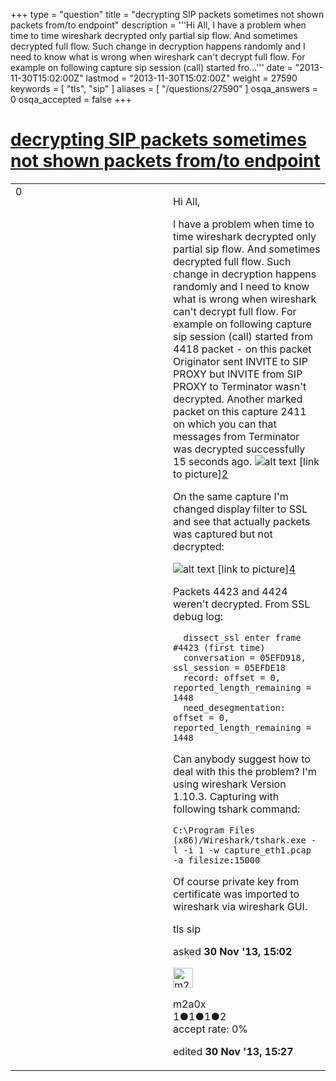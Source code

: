 +++
type = "question"
title = "decrypting SIP packets sometimes not shown packets from/to endpoint"
description = '''Hi All, I have a problem when time to time wireshark decrypted only partial sip flow. And sometimes decrypted full flow. Such change in decryption happens randomly and I need to know what is wrong when wireshark can&#x27;t decrypt full flow. For example on following capture sip session (call) started fro...'''
date = "2013-11-30T15:02:00Z"
lastmod = "2013-11-30T15:02:00Z"
weight = 27590
keywords = [ "tls", "sip" ]
aliases = [ "/questions/27590" ]
osqa_answers = 0
osqa_accepted = false
+++

<div class="headNormal">

# [decrypting SIP packets sometimes not shown packets from/to endpoint](/questions/27590/decrypting-sip-packets-sometimes-not-shown-packets-fromto-endpoint)

</div>

<div id="main-body">

<div id="askform">

<table id="question-table" style="width:100%;"><colgroup><col style="width: 50%" /><col style="width: 50%" /></colgroup><tbody><tr class="odd"><td style="width: 30px; vertical-align: top"><div class="vote-buttons"><span id="post-27590-upvote" class="ajax-command post-vote up" rel="nofollow" title="I like this post (click again to cancel)"> </span><div id="post-27590-score" class="post-score" title="current number of votes">0</div><span id="post-27590-downvote" class="ajax-command post-vote down" rel="nofollow" title="I dont like this post (click again to cancel)"> </span> <span id="favorite-mark" class="ajax-command favorite-mark" rel="nofollow" title="mark/unmark this question as favorite (click again to cancel)"> </span><div id="favorite-count" class="favorite-count"></div></div></td><td><div id="item-right"><div class="question-body"><p>Hi All,</p><p>I have a problem when time to time wireshark decrypted only partial sip flow. And sometimes decrypted full flow. Such change in decryption happens randomly and I need to know what is wrong when wireshark can't decrypt full flow. For example on following capture sip session (call) started from 4418 packet - on this packet Originator sent INVITE to SIP PROXY but INVITE from SIP PROXY to Terminator wasn't decrypted. Another marked packet on this capture 2411 on which you can that messages from Terminator was decrypted successfully 15 seconds ago. <img src="http://ssmaker.ru/97c84bba.png" alt="alt text" /> [link to picture]<a href="http://ssmaker.ru/97c84bba.png">2</a></p><p>On the same capture I'm changed display filter to SSL and see that actually packets was captured but not decrypted:</p><p><img src="http://ssmaker.ru/811122ff.png" alt="alt text" /> [link to picture]<a href="http://ssmaker.ru/97c84bba.png">4</a></p><p>Packets 4423 and 4424 weren't decrypted. From SSL debug log:</p><pre><code>  dissect_ssl enter frame #4423 (first time)
  conversation = 05EFD918, ssl_session = 05EFDE18
  record: offset = 0, reported_length_remaining = 1448
  need_desegmentation: offset = 0, reported_length_remaining = 1448</code></pre><p>Can anybody suggest how to deal with this the problem? I'm using wireshark Version 1.10.3. Capturing with following tshark command:</p><pre><code>C:\Program Files (x86)/Wireshark/tshark.exe -l -i 1 -w capture_eth1.pcap -a filesize:15000</code></pre><p>Of course private key from certificate was imported to wireshark via wireshark GUI.</p></div><div id="question-tags" class="tags-container tags"><span class="post-tag tag-link-tls" rel="tag" title="see questions tagged &#39;tls&#39;">tls</span> <span class="post-tag tag-link-sip" rel="tag" title="see questions tagged &#39;sip&#39;">sip</span></div><div id="question-controls" class="post-controls"></div><div class="post-update-info-container"><div class="post-update-info post-update-info-user"><p>asked <strong>30 Nov '13, 15:02</strong></p><img src="https://secure.gravatar.com/avatar/6d1e7ab70067fe885a2871de13705130?s=32&amp;d=identicon&amp;r=g" class="gravatar" width="32" height="32" alt="m2a0x&#39;s gravatar image" /><p><span>m2a0x</span><br />
<span class="score" title="1 reputation points">1</span><span title="1 badges"><span class="badge1">●</span><span class="badgecount">1</span></span><span title="1 badges"><span class="silver">●</span><span class="badgecount">1</span></span><span title="2 badges"><span class="bronze">●</span><span class="badgecount">2</span></span><br />
<span class="accept_rate" title="Rate of the user&#39;s accepted answers">accept rate:</span> <span title="m2a0x has no accepted answers">0%</span></p></img></div><div class="post-update-info post-update-info-edited"><p><span> edited <strong>30 Nov '13, 15:27</strong> </span></p></div></div><div id="comments-container-27590" class="comments-container"></div><div id="comment-tools-27590" class="comment-tools"></div><div class="clear"></div><div id="comment-27590-form-container" class="comment-form-container"></div><div class="clear"></div></div></td></tr></tbody></table>

</div>

</div>

